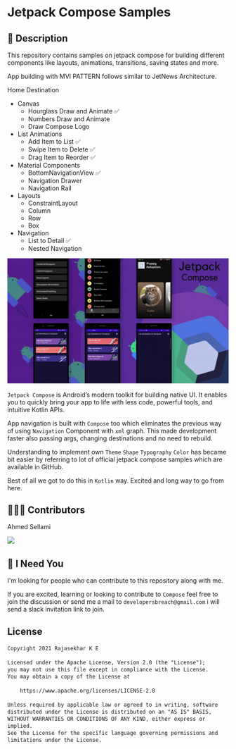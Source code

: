 # Jetpack Compose Samples

## :scroll: Description

This repository contains samples on jetpack compose for building different components like layouts,
animations, transitions, saving states and more.

App building with MVI PATTERN follows similar to JetNews Architecture.

Home Destination

* Canvas
  * Hourglass Draw and Animate :white_check_mark:
  * Numbers Draw and Animate
  * Draw Compose Logo
* List Animations
  * Add Item to List :white_check_mark:
  * Swipe Item to Delete :white_check_mark:
  * Drag Item to Reorder :white_check_mark:
* Material Components
  * BottomNavigationView :white_check_mark:
  * Navigation Drawer
  * Navigation Rail
* Layouts
  * ConstraintLayout
  * Column
  * Row
  * Box
* Navigation
  * List to Detail :white_check_mark:
  * Nested Navigation

![JetpackComposeRepositoryPreview](https://github.com/RajashekarRaju/jetpack-compose-samples/blob/master/Jetpack%20Compose%20Repository.gif)

`Jetpack Compose` is Android’s modern toolkit for building native UI. It enables you to quickly
bring your app to life with less code, powerful tools, and intuitive Kotlin APIs.

App navigation is built with `Compose` too which eliminates the previous way of using `Navigation`
Component with `xml` graph. This made development faster also passing args, changing destinations
and no need to rebuild.

Understanding to implement own `Theme` `Shape` `Typography` `Color` has became bit easier by
referring to lot of official jetpack compose samples which are available in GitHub.

Best of all we got to do this in `Kotlin` way. Excited and long way to go from here.

## :people_holding_hands: Contributors

Ahmed Sellami

[![](https://github.com/Ahmed-Sellami.png?size=50)](https://github.com/Ahmed-Sellami)

## :loudspeaker: I Need You

I'm looking for people who can contribute to this repository along with me.

If you are excited, learning or looking to contribute to `Compose` feel free to join the discussion
or send me a mail to `developersbreach@gmail.com` i will send a slack invitation link to join.

## License

```
Copyright 2021 Rajasekhar K E

Licensed under the Apache License, Version 2.0 (the "License");
you may not use this file except in compliance with the License.
You may obtain a copy of the License at

    https://www.apache.org/licenses/LICENSE-2.0

Unless required by applicable law or agreed to in writing, software
distributed under the License is distributed on an "AS IS" BASIS,
WITHOUT WARRANTIES OR CONDITIONS OF ANY KIND, either express or implied.
See the License for the specific language governing permissions and
limitations under the License.
```
